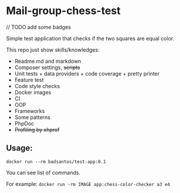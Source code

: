 # Mail-group-chess-test

// TODO add some badges 

Simple test application that checks if the two squares are equal color.

This repo just show skills/knowledges:
- Readme.md and markdown
- Composer settings, ~~scripts~~
- Unit tests + data providers + code coverage + pretty printer
- Feature test
- Code style checks
- Docker images
- CI
- OOP
- Frameworks
- Some patterns
- PhpDoc
- ~~Profiling by xhprof~~

## Usage:
 `docker run --rm badsantos/test-app:0.1`
 
 You can see list of commands.
 
 For example:
 `docker run -rm IMAGE app:chess-color-checker a3 e4`